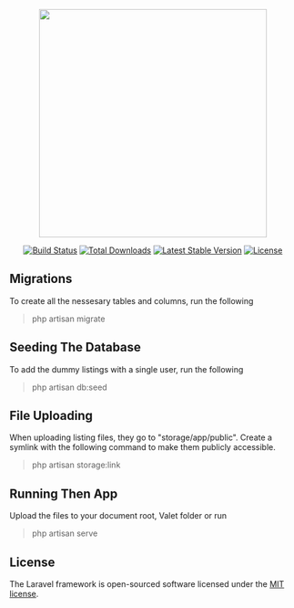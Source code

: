 <p align="center"><a href="https://laravel.com" target="_blank"><img src="https://raw.githubusercontent.com/laravel/art/master/logo-lockup/5%20SVG/2%20CMYK/1%20Full%20Color/laravel-logolockup-cmyk-red.svg" width="400"></a></p>

<p align="center">
<a href="https://travis-ci.org/laravel/framework"><img src="https://travis-ci.org/laravel/framework.svg" alt="Build Status"></a>
<a href="https://packagist.org/packages/laravel/framework"><img src="https://img.shields.io/packagist/dt/laravel/framework" alt="Total Downloads"></a>
<a href="https://packagist.org/packages/laravel/framework"><img src="https://img.shields.io/packagist/v/laravel/framework" alt="Latest Stable Version"></a>
<a href="https://packagist.org/packages/laravel/framework"><img src="https://img.shields.io/packagist/l/laravel/framework" alt="License"></a>
</p>


## Migrations

To create all the nessesary tables and columns, run the following

> php artisan migrate

## Seeding The Database

To add the dummy listings with a single user, run the following

> php artisan db:seed

## File Uploading

When uploading listing files, they go to "storage/app/public". Create a symlink with the following command to make them publicly accessible.

> php artisan storage:link

## Running Then App

Upload the files to your document root, Valet folder or run

> php artisan serve

## License

The Laravel framework is open-sourced software licensed under the [MIT license](https://opensource.org/licenses/MIT).
